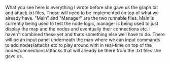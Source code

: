 What you see here is everything I wrote before she gave us the graph.txt and attack.txt files. Those will need to be implemented on top of what we already have.
"Main" and "Manager" are the two runnable files. Main is currently being used to test the node logic, manager is being used to just display the map and the
nodes and eventually their connections etc. I haven't combined these yet and thats something else well have to do. 
There will be an input panel underneath the map where we can input commands to add nodes/attacks etc to play around with in real-time
on top of the nodes/connections/attacks that will already be there from the .txt files she gave us.
